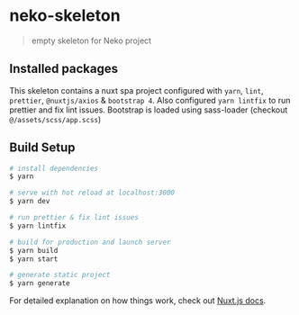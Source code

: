 # neko-skeleton

> empty skeleton for Neko project

## Installed packages

This skeleton contains a nuxt spa project configured with `yarn`, `lint`, `prettier`, `@nuxtjs/axios` & `bootstrap 4`.
Also configured `yarn lintfix` to run prettier and fix lint issues.
Bootstrap is loaded using sass-loader (checkout `@/assets/scss/app.scss`)

## Build Setup

``` bash
# install dependencies
$ yarn

# serve with hot reload at localhost:3000
$ yarn dev

# run prettier & fix lint issues
$ yarn lintfix

# build for production and launch server
$ yarn build
$ yarn start

# generate static project
$ yarn generate
```

For detailed explanation on how things work, check out [Nuxt.js docs](https://nuxtjs.org).
